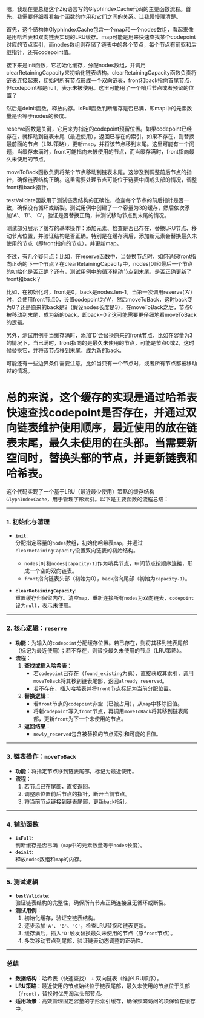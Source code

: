 嗯，我现在要总结这个Zig语言写的GlyphIndexCache代码的主要函数流程。首先，我需要仔细看看每个函数的作用和它们之间的关系。让我慢慢理清楚。

首先，这个结构体GlyphIndexCache包含一个map和一个nodes数组，看起来像是用哈希表和双向链表实现的LRU缓存。map可能是用来快速查找某个codepoint对应的节点索引，而nodes数组则存储了链表中的各个节点，每个节点有前驱和后继指针，还有codepoint值。

接下来是init函数，它初始化缓存，分配nodes数组，并调用clearRetainingCapacity来初始化链表结构。clearRetainingCapacity函数负责将链表连接起来，初始时所有节点形成一个双向链表，front和back指向首尾节点，但codepoint都是null，表示未被使用。这里可能用了一个哨兵节点或者预留的位置？

然后是deinit函数，释放内存。isFull函数判断缓存是否已满，即map中的元素数量是否等于nodes的长度。

reserve函数是关键，它用来为指定的codepoint预留位置。如果codepoint已经存在，就移动到链表末尾（最近使用），返回已存在的索引。如果不存在，则替换最前面的节点（LRU策略），更新map，并将该节点移到末尾。这里可能有一个问题，当缓存未满时，front可能指向未被使用的节点，而当缓存满时，front指向最久未使用的节点。

moveToBack函数负责将某个节点移动到链表末尾。这涉及到调整前后节点的指针，确保链表结构正确。这里需要处理节点可能位于链表中间或头部的情况，调整front和back指针。

testValidate函数用于测试链表结构的正确性，检查每个节点的前后指针是否一致，确保没有循环或断裂。测试用例中创建了一个容量为3的缓存，然后依次添加'A'、'B'、'C'，验证是否替换正确，并测试移动节点到末尾的情况。

测试部分展示了缓存的基本操作：添加元素、检查是否已存在、替换LRU节点、移动节点位置，并验证结构是否正确。特别是在缓存满后，添加新元素会替换最久未使用的节点（即front指向的节点），并更新map。

不过，有几个疑问点：比如，在reserve函数中，当替换节点时，如何确保front指向正确的下一个节点？在clearRetainingCapacity中，nodes[0]和最后一个节点的初始化是否正确？还有，测试用例中的循环移动节点到末尾，是否正确更新了front和back？

比如，在初始化时，front是0，back是nodes.len-1。当第一次调用reserve('A')时，会使用front节点0，设置codepoint为'A'，然后moveToBack，这时back变为0？还是原来的back是2（假设nodes长度是3），在moveToBack之后，节点0被移动到末尾，成为新的back，即back=0？这可能需要更仔细地看moveToBack的逻辑。

另外，测试用例中当缓存满时，添加'D'会替换原来的front节点，比如在容量为3的情况下，当已满时，front指向的是最久未使用的节点，可能是节点0或2，这时候替换它，并将该节点移到末尾，成为新的back。

可能还有一些边界条件需要注意，比如当只有一个节点时，或者所有节点都被移动过的情况。

总的来说，这个缓存的实现是通过哈希表快速查找codepoint是否存在，并通过双向链表维护使用顺序，最近使用的放在链表末尾，最久未使用的在头部。当需要新空间时，替换头部的节点，并更新链表和哈希表。
================================================
这个代码实现了一个基于LRU（最近最少使用）策略的缓存结构`GlyphIndexCache`，用于管理字形索引。以下是主要函数的流程总结：

---

### **1. 初始化与清理**
- **`init`**:  
  分配指定容量的`nodes`数组，初始化哈希表`map`，并通过`clearRetainingCapacity`设置双向链表的初始结构。  
  - `nodes[0]`和`nodes[capacity-1]`作为哨兵节点，中间节点按顺序连接，形成一个空的双向链表。
  - `front`指向链表头部（初始为0），`back`指向尾部（初始为`capacity-1`）。

- **`clearRetainingCapacity`**:  
  重置缓存但保留内存。清空`map`，重新连接所有`nodes`为双向链表，`codepoint`设为`null`，表示未使用。

---

### **2. 核心逻辑：`reserve`**
- **功能**：为输入的`codepoint`分配缓存位置。若已存在，则将其移到链表尾部（标记为最近使用）；若不存在，则替换最久未使用的节点（LRU策略）。
- **流程**：
  1. **查找或插入哈希表**：  
     - 若`codepoint`已存在（`found_existing`为真），直接获取其索引，调用`moveToBack`将其移到链表尾部，返回`already_reserved`。
     - 若不存在，插入哈希表并将`front`节点标记为当前分配位置。
  2. **替换逻辑**：  
     - 若`front`节点的`codepoint`非空（已被占用），从`map`中移除旧值。
     - 将新`codepoint`写入`front`节点，再调用`moveToBack`将其移到链表尾部，更新`front`为下一个未使用的节点。
  3. **返回结果**：  
     - `newly_reserved`包含被替换的节点索引和可能的旧值。

---

### **3. 链表操作：`moveToBack`**
- **功能**：将指定节点移到链表尾部，标记为最近使用。
- **流程**：
  1. 若节点已在尾部，直接返回。
  2. 调整原位置前后节点的指针，断开当前节点。
  3. 将当前节点链接到链表尾部，更新`back`指针。

---

### **4. 辅助函数**
- **`isFull`**:  
  判断缓存是否已满（`map`中的元素数量等于`nodes`长度）。
- **`deinit`**:  
  释放`nodes`数组和`map`的内存。

---

### **5. 测试逻辑**
- **`testValidate`**:  
  验证链表结构的完整性，确保所有节点正确连接且无循环或断裂。
- **测试用例**：  
  1. 初始化缓存，验证空链表结构。  
  2. 逐步添加`'A'`、`'B'`、`'C'`，检查LRU替换和链表更新。  
  3. 缓存满后，插入`'D'`触发替换最久未使用的节点（原`front`节点）。  
  4. 多次移动节点到尾部，验证链表动态调整的正确性。

---

### **总结**
- **数据结构**：哈希表（快速查找） + 双向链表（维护LRU顺序）。  
- **LRU策略**：最近使用的节点始终位于链表尾部，最久未使用的节点位于头部（`front`），替换时优先淘汰头部节点。  
- **适用场景**：高效管理固定容量的字形索引缓存，确保频繁访问的项保留在缓存中。
